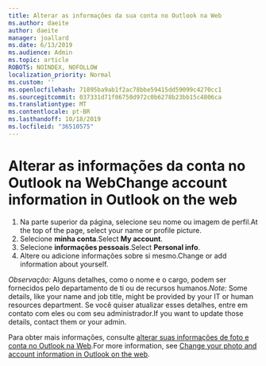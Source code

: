 ```yaml
---
title: Alterar as informações da sua conta no Outlook na Web
ms.author: daeite
author: daeite
manager: joallard
ms.date: 6/13/2019
ms.audience: Admin
ms.topic: article
ROBOTS: NOINDEX, NOFOLLOW
localization_priority: Normal
ms.custom: ''
ms.openlocfilehash: 71895ba9ab1f2ac78bbe59415dd59099c4270cc1
ms.sourcegitcommit: 037331d71f06750d972c0b6278b23bb15c4806ca
ms.translationtype: MT
ms.contentlocale: pt-BR
ms.lasthandoff: 10/18/2019
ms.locfileid: "36510575"
---
```

# <a name="change-account-information-in-outlook-on-the-web"></a><span data-ttu-id="1f24f-102">Alterar as informações da conta no Outlook na Web</span><span class="sxs-lookup"><span data-stu-id="1f24f-102">Change account information in Outlook on the web</span></span>

1. <span data-ttu-id="1f24f-103">Na parte superior da página, selecione seu nome ou imagem de perfil.</span><span class="sxs-lookup"><span data-stu-id="1f24f-103">At the top of the page, select your name or profile picture.</span></span>
1. <span data-ttu-id="1f24f-104">Selecione **minha conta**.</span><span class="sxs-lookup"><span data-stu-id="1f24f-104">Select **My account**.</span></span>
1. <span data-ttu-id="1f24f-105">Selecione **informações pessoais**.</span><span class="sxs-lookup"><span data-stu-id="1f24f-105">Select **Personal info**.</span></span>
1. <span data-ttu-id="1f24f-106">Altere ou adicione informações sobre si mesmo.</span><span class="sxs-lookup"><span data-stu-id="1f24f-106">Change or add information about yourself.</span></span>

<span data-ttu-id="1f24f-107">*Observação:* Alguns detalhes, como o nome e o cargo, podem ser fornecidos pelo departamento de ti ou de recursos humanos.</span><span class="sxs-lookup"><span data-stu-id="1f24f-107">*Note:* Some details, like your name and job title, might be provided by your IT or human resources department.</span></span> <span data-ttu-id="1f24f-108">Se você quiser atualizar esses detalhes, entre em contato com eles ou com seu administrador.</span><span class="sxs-lookup"><span data-stu-id="1f24f-108">If you want to update those details, contact them or your admin.</span></span>

<span data-ttu-id="1f24f-109">Para obter mais informações, consulte [alterar suas informações de foto e conta no Outlook na Web](https://support.office.com/article/b2dbb289-851d-4bed-93c3-3e136f5659ec).</span><span class="sxs-lookup"><span data-stu-id="1f24f-109">For more information, see [Change your photo and account information in Outlook on the web](https://support.office.com/article/b2dbb289-851d-4bed-93c3-3e136f5659ec).</span></span>